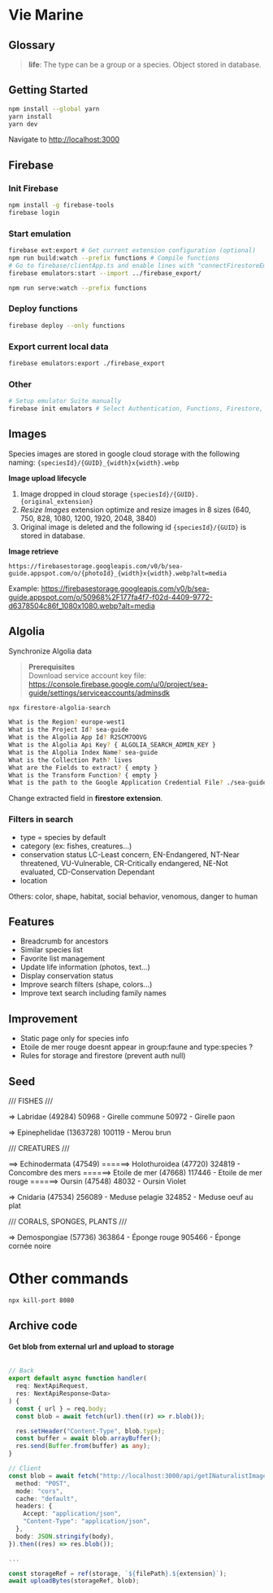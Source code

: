 # Vie Marine

## Glossary

> **life**: The type can be a group or a species. Object stored in database.

## Getting Started

```bash
npm install --global yarn
yarn install
yarn dev
```

Navigate to [http://localhost:3000](http://localhost:3000)

## Firebase

### Init Firebase

```bash
npm install -g firebase-tools
firebase login
```

### Start emulation

```bash
firebase ext:export # Get current extension configuration (optional)
npm run build:watch --prefix functions # Compile functions
# Go to firebase/clientApp.ts and enable lines with "connectFirestoreEmulator" and "connectStorageEmulator"
firebase emulators:start --import ../firebase_export/

npm run serve:watch --prefix functions
```

### Deploy functions

```bash
firebase deploy --only functions
```

### Export current local data

```bash
firebase emulators:export ./firebase_export
```

### Other

```bash
# Setup emulator Suite manually
firebase init emulators # Select Authentication, Functions, Firestore, Storage
```

## Images

Species images are stored in google cloud storage with the following naming:
`{speciesId}/{GUID}_{width}x{width}.webp`

**Image upload lifecycle**

1. Image dropped in cloud storage `{speciesId}/{GUID}.{original_extension}`
2. _Resize Images_ extension optimize and resize images in 8 sizes (640, 750, 828, 1080, 1200, 1920, 2048, 3840)
3. Original image is deleted and the following id `{speciesId}/{GUID}` is stored in database.

**Image retrieve**

`https://firebasestorage.googleapis.com/v0/b/sea-guide.appspot.com/o/{photoId}_{width}x{width}.webp?alt=media`

Example: https://firebasestorage.googleapis.com/v0/b/sea-guide.appspot.com/o/50968%2F177fa4f7-f02d-4409-9772-d6378504c86f_1080x1080.webp?alt=media

## Algolia

Synchronize Algolia data

> **Prerequisites** <br>
> Download service account key file: https://console.firebase.google.com/u/0/project/sea-guide/settings/serviceaccounts/adminsdk

```bash
npx firestore-algolia-search

What is the Region? europe-west1
What is the Project Id? sea-guide
What is the Algolia App Id? R2SCM7OOVG
What is the Algolia Api Key? { ALGOLIA_SEARCH_ADMIN_KEY }
What is the Algolia Index Name? sea-guide
What is the Collection Path? lives
What are the Fields to extract? { empty }
What is the Transform Function? { empty }
What is the path to the Google Application Credential File? ./sea-guide-firebase-adminsdk.json
```

Change extracted field in **firestore extension**.

### Filters in search

- type = species by default
- category (ex: fishes, creatures...)
- conservation status
  LC-Least concern, EN-Endangered, NT-Near threatened, VU-Vulnerable, CR-Critically endangered, NE-Not evaluated, CD-Conservation Dependant
- location

Others: color, shape, habitat, social behavior, venomous, danger to human

## Features

- Breadcrumb for ancestors
- Similar species list
- Favorite list management
- Update life information (photos, text...)
- Display conservation status
- Improve search filters (shape, colors...)
- Improve text search including family names

## Improvement

- Static page only for species info
- Etoile de mer rouge doesnt appear in group:faune and type:species ?
- Rules for storage and firestore (prevent auth null)

## Seed

/// FISHES ///

=> Labridae (49284)
50968 - Girelle commune
50972 - Girelle paon

=> Epinephelidae (1363728)
100119 - Merou brun

/// CREATURES ///

==> Echinodermata (47549)
======> Holothuroidea (47720)
324819 - Concombre des mers
======> Etoile de mer (47668)
117446 - Etoile de mer rouge
======> Oursin (47548)
48032 - Oursin Violet

=> Cnidaria (47534)
256089 - Meduse pelagie
324852 - Meduse oeuf au plat

/// CORALS, SPONGES, PLANTS ///

=> Demospongiae (57736)
363864 - Éponge rouge
905466 - Éponge cornée noire

# Other commands

```bash
npx kill-port 8080
```

## Archive code

#### Get blob from external url and upload to storage

```ts

// Back
export default async function handler(
  req: NextApiRequest,
  res: NextApiResponse<Data>
) {
  const { url } = req.body;
  const blob = await fetch(url).then((r) => r.blob());

  res.setHeader("Content-Type", blob.type);
  const buffer = await blob.arrayBuffer();
  res.send(Buffer.from(buffer) as any);
}

// Client
const blob = await fetch("http://localhost:3000/api/getINaturalistImage", {
  method: "POST",
  mode: "cors",
  cache: "default",
  headers: {
    Accept: "application/json",
    "Content-Type": "application/json",
  },
  body: JSON.stringify(body),
}).then((res) => res.blob());

...

const storageRef = ref(storage, `${filePath}.${extension}`);
await uploadBytes(storageRef, blob);
```
